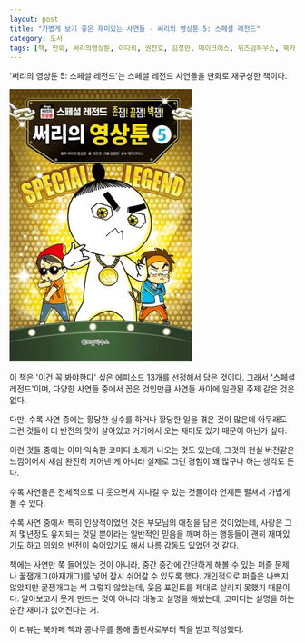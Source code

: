 ```yaml
---
layout: post
title: "가볍게 보기 좋은 재미있는 사연들 - 써리의 영상툰 5: 스페셜 레전드"
category: 도서
tags: [책, 만화, 써리의영상툰, 이다희, 권찬호, 김정한, 메이크어스, 위즈덤하우스, 북카페 책과 콩나무, 서평]
---
```


'써리의 영상툰 5: 스페셜 레전드'는
스페셜 레전드 사연들을 만화로 재구성한 책이다.

![표지](/images/ssuly-toon-5-comic-book-h480.jpg)

이 책은 '이건 꼭 봐야한다' 싶은 에피소드 13개를 선정해서 담은 것이다.
그래서 '스페셜 레전드'이며,
다양한 사연들 중에서 꼽은 것인만큼 사연들 사이에 일관된 주제 같은 것은 없다.

다만, 수록 사연 중에는 황당한 실수를 하거나 황당한 일을 겪은 것이 많은데
아무래도 그런 것들이 더 반전의 맛이 살아있고
거기에서 오는 재미도 있기 때문이 아닌가 싶다.

이런 것들 중에는 이미 익숙한 코미디 소재가 나오는 것도 있는데,
그것의 현실 버전같은 느낌이어서 새삼 완전히 지어낸 게 아니라 실제로 그런 경험이 꽤 많구나 하는 생각도 든다.

수록 사연들은 전체적으로 다 웃으면서 지나갈 수 있는 것들이라
언제든 펼쳐서 가볍게 볼 수 있다.

수록 사연 중에서 특히 인상적이었던 것은 부모님의 애정을 담은 것이었는데,
사랑은 그저 몇년정도 유지되는 것일 뿐이라는 일반적인 믿음을 깨며 하는 행동들이 괜히 재미있기도 하고
의외의 반전이 숨어있기도 해서 나름 감동도 있었던 것 같다.

책에는 사연만 쭉 들어있는 것이 아니라,
중간 중간에 간단하게 해볼 수 있는 퍼즐 문제나
꿀잼개그(아재개그)를 넣어 잠시 쉬어갈 수 있도록 했다.
개인적으로 퍼즐은 나쁘지 않았지만 꿀잼개그는 썩 그렇지 않았는데,
웃음 포인트를 제대로 살리지 못했기 때문이다.
알아보고서 웃게 만드는 것이 아니라 대놓고 설명을 해놨는데,
코미디는 설명을 하는 순간 재미가 없어진다는 거.



<div class="im im-info">
이 리뷰는 북카페 책과 콩나무를 통해 출판사로부터 책을 받고 작성했다.
</div>
